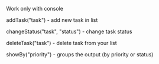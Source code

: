 Work only with console

addTask("task") - add new task in list

changeStatus("task", "status") - change task status

deleteTask("task") - delete task from your list

showBy("priority") - groups the output (by priority or status) 
